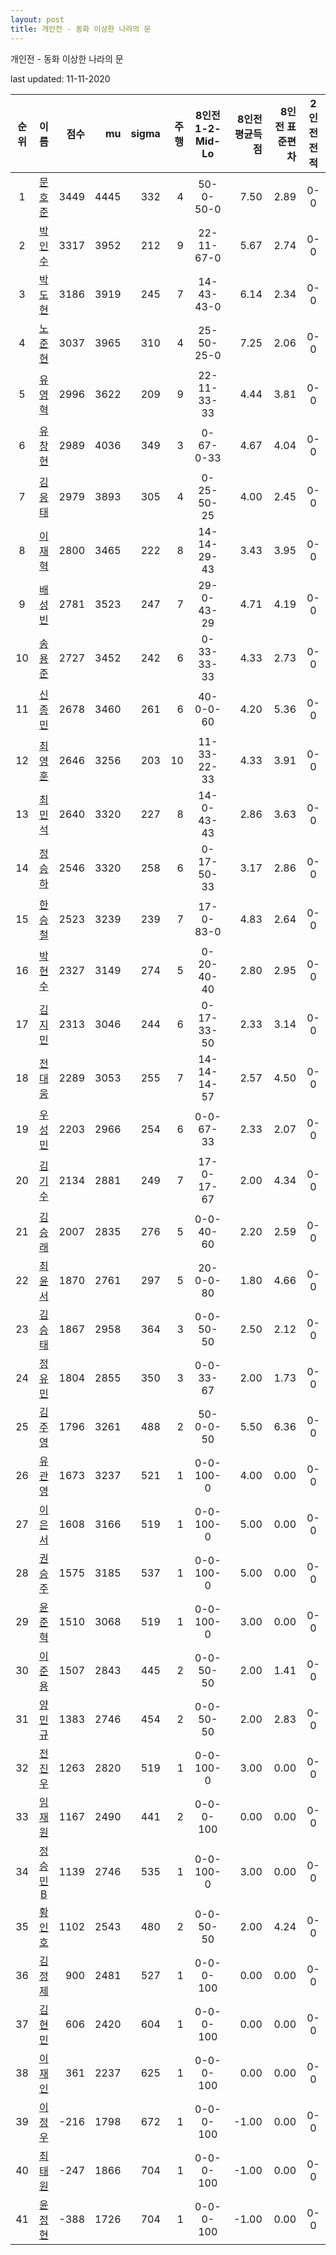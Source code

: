 ```yaml
---
layout: post
title: 개인전 - 동화 이상한 나라의 문
---
```



개인전 - 동화 이상한 나라의 문


last updated: 11-11-2020

| 순위 | 이름 | 점수 | mu | sigma | 주행 | 8인전 1-2-Mid-Lo | 8인전 평균득점 | 8인전 표준편차 | 2인전 전적 |
|:---:|:---:|---:|---:|---:|---:|:---:|---:|---:|:---:|
| 1 | [문호준](../munhojun) | 3449 | 4445 | 332 | 4 | 50-0-50-0 | 7.50 | 2.89 | 0-0 |
| 2 | [박인수](../bakinsu) | 3317 | 3952 | 212 | 9 | 22-11-67-0 | 5.67 | 2.74 | 0-0 |
| 3 | [박도현](../bakdohyeon) | 3186 | 3919 | 245 | 7 | 14-43-43-0 | 6.14 | 2.34 | 0-0 |
| 4 | [노준현](../nojunhyeon) | 3037 | 3965 | 310 | 4 | 25-50-25-0 | 7.25 | 2.06 | 0-0 |
| 5 | [유영혁](../yuyeonghyeok) | 2996 | 3622 | 209 | 9 | 22-11-33-33 | 4.44 | 3.81 | 0-0 |
| 6 | [유창현](../yuchanghyeon) | 2989 | 4036 | 349 | 3 | 0-67-0-33 | 4.67 | 4.04 | 0-0 |
| 7 | [김응태](../gimeungtae) | 2979 | 3893 | 305 | 4 | 0-25-50-25 | 4.00 | 2.45 | 0-0 |
| 8 | [이재혁](../ijaehyeok) | 2800 | 3465 | 222 | 8 | 14-14-29-43 | 3.43 | 3.95 | 0-0 |
| 9 | [배성빈](../baeseongbin) | 2781 | 3523 | 247 | 7 | 29-0-43-29 | 4.71 | 4.19 | 0-0 |
| 10 | [송용준](../songyongjun) | 2727 | 3452 | 242 | 6 | 0-33-33-33 | 4.33 | 2.73 | 0-0 |
| 11 | [신종민](../shinjongmin) | 2678 | 3460 | 261 | 6 | 40-0-0-60 | 4.20 | 5.36 | 0-0 |
| 12 | [최영훈](../choiyeonghun) | 2646 | 3256 | 203 | 10 | 11-33-22-33 | 4.33 | 3.91 | 0-0 |
| 13 | [최민석](../choiminseok) | 2640 | 3320 | 227 | 8 | 14-0-43-43 | 2.86 | 3.63 | 0-0 |
| 14 | [정승하](../jeongseungha) | 2546 | 3320 | 258 | 6 | 0-17-50-33 | 3.17 | 2.86 | 0-0 |
| 15 | [한승철](../hanseungcheol) | 2523 | 3239 | 239 | 7 | 17-0-83-0 | 4.83 | 2.64 | 0-0 |
| 16 | [박현수](../bakhyeonsu) | 2327 | 3149 | 274 | 5 | 0-20-40-40 | 2.80 | 2.95 | 0-0 |
| 17 | [김지민](../gimjimin) | 2313 | 3046 | 244 | 6 | 0-17-33-50 | 2.33 | 3.14 | 0-0 |
| 18 | [전대웅](../jeondaewoong) | 2289 | 3053 | 255 | 7 | 14-14-14-57 | 2.57 | 4.50 | 0-0 |
| 19 | [우성민](../useongmin) | 2203 | 2966 | 254 | 6 | 0-0-67-33 | 2.33 | 2.07 | 0-0 |
| 20 | [김기수](../gimgisu) | 2134 | 2881 | 249 | 7 | 17-0-17-67 | 2.00 | 4.34 | 0-0 |
| 21 | [김승래](../gimseungrae) | 2007 | 2835 | 276 | 5 | 0-0-40-60 | 2.20 | 2.59 | 0-0 |
| 22 | [최윤서](../choiyunseo) | 1870 | 2761 | 297 | 5 | 20-0-0-80 | 1.80 | 4.66 | 0-0 |
| 23 | [김승태](../gimseungtae) | 1867 | 2958 | 364 | 3 | 0-0-50-50 | 2.50 | 2.12 | 0-0 |
| 24 | [정유민](../jeongyumin) | 1804 | 2855 | 350 | 3 | 0-0-33-67 | 2.00 | 1.73 | 0-0 |
| 25 | [김주영](../gimjuyeong) | 1796 | 3261 | 488 | 2 | 50-0-0-50 | 5.50 | 6.36 | 0-0 |
| 26 | [유관영](../yugwanyeong) | 1673 | 3237 | 521 | 1 | 0-0-100-0 | 4.00 | 0.00 | 0-0 |
| 27 | [이은서](../ieunseo) | 1608 | 3166 | 519 | 1 | 0-0-100-0 | 5.00 | 0.00 | 0-0 |
| 28 | [권승주](../glamint) | 1575 | 3185 | 537 | 1 | 0-0-100-0 | 5.00 | 0.00 | 0-0 |
| 29 | [윤준혁](../yunjunhyeok) | 1510 | 3068 | 519 | 1 | 0-0-100-0 | 3.00 | 0.00 | 0-0 |
| 30 | [이준용](../ijunyong) | 1507 | 2843 | 445 | 2 | 0-0-50-50 | 2.00 | 1.41 | 0-0 |
| 31 | [양민규](../yangmingyu) | 1383 | 2746 | 454 | 2 | 0-0-50-50 | 2.00 | 2.83 | 0-0 |
| 32 | [전진우](../jeonjinwoo) | 1263 | 2820 | 519 | 1 | 0-0-100-0 | 3.00 | 0.00 | 0-0 |
| 33 | [임재원](../imjaewon) | 1167 | 2490 | 441 | 2 | 0-0-0-100 | 0.00 | 0.00 | 0-0 |
| 34 | [정승민B](../jeongseungminb) | 1139 | 2746 | 535 | 1 | 0-0-100-0 | 3.00 | 0.00 | 0-0 |
| 35 | [황인호](../hwanginho) | 1102 | 2543 | 480 | 2 | 0-0-50-50 | 2.00 | 4.24 | 0-0 |
| 36 | [김정제](../gimjeongje) | 900 | 2481 | 527 | 1 | 0-0-0-100 | 0.00 | 0.00 | 0-0 |
| 37 | [김현민](../gimhyunmin) | 606 | 2420 | 604 | 1 | 0-0-0-100 | 0.00 | 0.00 | 0-0 |
| 38 | [이재인](../ijaein) | 361 | 2237 | 625 | 1 | 0-0-0-100 | 0.00 | 0.00 | 0-0 |
| 39 | [이정우](../ijeongu) | -216 | 1798 | 672 | 1 | 0-0-0-100 | -1.00 | 0.00 | 0-0 |
| 40 | [최태원](../choitaiwon) | -247 | 1866 | 704 | 1 | 0-0-0-100 | -1.00 | 0.00 | 0-0 |
| 41 | [윤정현](../yunjeonghyeon) | -388 | 1726 | 704 | 1 | 0-0-0-100 | -1.00 | 0.00 | 0-0 |
